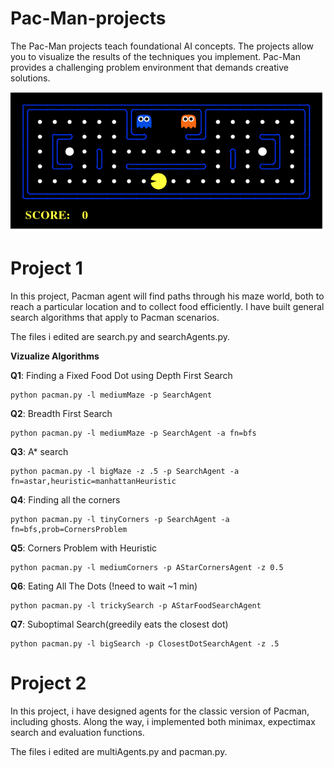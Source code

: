 # Pac-Man-projects
The Pac-Man projects teach foundational AI concepts.
The projects allow you to visualize the results of the techniques you implement.
Pac-Man provides a challenging problem environment that demands creative solutions.

![Alt text](pacman_game.gif)

# Project 1
In this project, Pacman agent will find paths through his maze world, both to reach a particular location and to collect food efficiently.
I have built general search algorithms that apply to Pacman scenarios.


The files i edited are search.py and searchAgents.py.

**Vizualize Algorithms**

**Q1**: Finding a Fixed Food Dot using Depth First Search

    python pacman.py -l mediumMaze -p SearchAgent
    
**Q2**: Breadth First Search

    python pacman.py -l mediumMaze -p SearchAgent -a fn=bfs
    
**Q3**: A* search

    python pacman.py -l bigMaze -z .5 -p SearchAgent -a fn=astar,heuristic=manhattanHeuristic
    
**Q4**: Finding all the corners

    python pacman.py -l tinyCorners -p SearchAgent -a fn=bfs,prob=CornersProblem
    
**Q5**: Corners Problem with Heuristic

    python pacman.py -l mediumCorners -p AStarCornersAgent -z 0.5
    
**Q6**: Eating All The Dots (!need to wait ~1 min)

    python pacman.py -l trickySearch -p AStarFoodSearchAgent
    
**Q7**: Suboptimal Search(greedily eats the closest dot)

    python pacman.py -l bigSearch -p ClosestDotSearchAgent -z .5

# Project 2
In this project, i have designed agents for the classic version of Pacman, including ghosts.
Along the way, i implemented both minimax, expectimax search and evaluation functions.


The files i edited are multiAgents.py and pacman.py.
